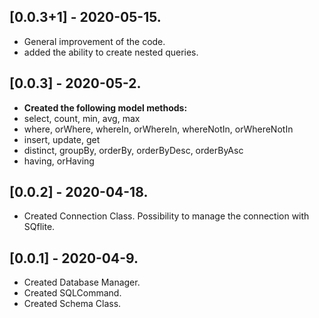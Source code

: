 ## [0.0.3+1] - 2020-05-15.

* General improvement of the code.
* added the ability to create nested queries.

## [0.0.3] - 2020-05-2.

* **Created the following model methods:**
* select, count, min, avg, max
* where, orWhere, whereIn, orWhereIn, whereNotIn, orWhereNotIn
* insert, update, get
* distinct, groupBy, orderBy, orderByDesc, orderByAsc
* having, orHaving

## [0.0.2] - 2020-04-18.
* Created Connection Class. Possibility to manage the connection with SQflite.

## [0.0.1] - 2020-04-9.
* Created Database Manager.
* Created SQLCommand.
* Created Schema Class.